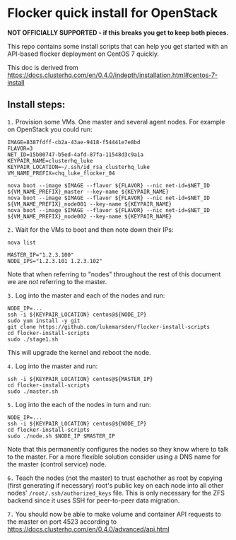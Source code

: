 # Flocker quick install for OpenStack

**NOT OFFICIALLY SUPPORTED - if this breaks you get to keep both pieces.**

This repo contains some install scripts that can help you get started with an API-based flocker deployment on CentOS 7 quickly.

This doc is derived from https://docs.clusterhq.com/en/0.4.0/indepth/installation.html#centos-7-install

## Install steps:

`1.` Provision some VMs. One master and several agent nodes. For example on OpenStack you could run:

```
IMAGE=8387fdff-cb2a-43ae-9418-f54441e7e8bd
FLAVOR=3
NET_ID=15b00747-b5ed-4afd-87fa-11548d3c9a1a
KEYPAIR_NAME=clusterhq_luke
KEYPAIR_LOCATION=~/.ssh/id_rsa_clusterhq_luke
VM_NAME_PREFIX=chq_luke_flocker_04

nova boot --image $IMAGE --flavor ${FLAVOR} --nic net-id=$NET_ID ${VM_NAME_PREFIX}_master --key-name ${KEYPAIR_NAME}
nova boot --image $IMAGE --flavor ${FLAVOR} --nic net-id=$NET_ID ${VM_NAME_PREFIX}_node001 --key-name ${KEYPAIR_NAME}
nova boot --image $IMAGE --flavor ${FLAVOR} --nic net-id=$NET_ID ${VM_NAME_PREFIX}_node002 --key-name ${KEYPAIR_NAME}
```

`2.` Wait for the VMs to boot and then note down their IPs:
```
nova list

MASTER_IP="1.2.3.100"
NODE_IPS="1.2.3.101 1.2.3.102"
```

Note that when referring to "nodes" throughout the rest of this document we are *not* referring to the master.

`3.` Log into the master and each of the nodes and run:

```
NODE_IP=...
ssh -i ${KEYPAIR_LOCATION} centos@${NODE_IP}
sudo yum install -y git
git clone https://github.com/lukemarsden/flocker-install-scripts
cd flocker-install-scripts
sudo ./stage1.sh
```

This will upgrade the kernel and reboot the node.

`4.` Log into the master and run:

```
ssh -i ${KEYPAIR_LOCATION} centos@${MASTER_IP}
cd flocker-install-scripts
sudo ./master.sh
```

`5.` Log into the each of the nodes in turn and run:

```
NODE_IP=...
ssh -i ${KEYPAIR_LOCATION} centos@${NODE_IP}
cd flocker-install-scripts
sudo ./node.sh $NODE_IP $MASTER_IP
```

Note that this permanently configures the nodes so they know where to talk to the master.
For a more flexible solution consider using a DNS name for the master (control service) node.

`6.` Teach the nodes (not the master) to trust eachother as root by copying (first generating if necessary) root's public key on each node into all other nodes' `/root/.ssh/authorized_keys` file.
This is only necessary for the ZFS backend since it uses SSH for peer-to-peer data migration.

`7.` You should now be able to make volume and container API requests to the master on port 4523 according to https://docs.clusterhq.com/en/0.4.0/advanced/api.html
